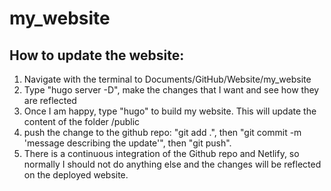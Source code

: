# my_website

## How to update the website:

1. Navigate with the terminal to Documents/GitHub/Website/my_website
2. Type "hugo server -D", make the changes that I want and see how they are reflected
3. Once I am happy, type "hugo" to build my website. This will update the content of the folder /public
4. push the change to the github repo: "git add .", then "git commit -m 'message describing the update'", then "git push".
5. There is a continuous integration of the Github repo and Netlify, so normally I should not do anything else and the changes will be reflected on the deployed website.
